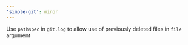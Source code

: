 ```yaml
---
'simple-git': minor
---
```


Use `pathspec` in `git.log` to allow use of previously deleted files in `file` argument
